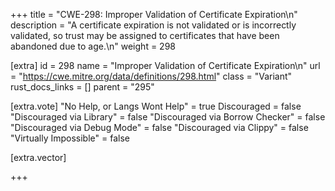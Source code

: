 +++
title = "CWE-298: Improper Validation of Certificate Expiration\n"
description = "A certificate expiration is not validated or is incorrectly validated, so trust may be assigned to certificates that have been abandoned due to age.\n"
weight = 298

[extra]
id = 298
name = "Improper Validation of Certificate Expiration\n"
url = "https://cwe.mitre.org/data/definitions/298.html"
class = "Variant"
rust_docs_links = []
parent = "295"

[extra.vote]
"No Help, or Langs Wont Help" = true
Discouraged = false
"Discouraged via Library" = false
"Discouraged via Borrow Checker" = false
"Discouraged via Debug Mode" = false
"Discouraged via Clippy" = false
"Virtually Impossible" = false

[extra.vector]

+++
